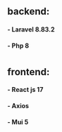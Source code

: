 ## backend:
####	- Laravel 8.83.2 
####  - Php 8 
#
## frontend:
####	- React js 17 
####	- Axios 
####	- Mui 5
